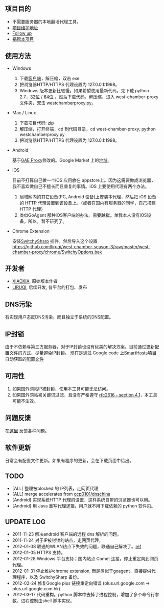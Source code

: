 项目目的
--------
* 不需要服务器的本地翻墙代理工具。
* [项目维护地址](https://github.com/liruqi/west-chamber-season-3/tree/master/west-chamber-proxy)
* [Follow up](https://plus.google.com/b/108661470402896863593/)
* [捐赠本项目](https://me.alipay.com/liruqi)

使用方法
--------
* Windows

    1. 下载[客户端](https://github.com/downloads/liruqi/west-chamber-season-3/west-chamber-proxy-20120131.zip)，解压缩，双击 exe
    2. 把浏览器HTTP/HTTPS 代理设置为 127.0.0.1:1998。
    3. Windows 版本更新比较慢。如果希望使用最新代码，先下载 python 2.7，[32位](http://python.org/ftp/python/2.7.2/python-2.7.2.msi) / [64位](http://python.org/ftp/python/2.7.2/python-2.7.2.amd64.msi) ，然后下载[代码](https://github.com/liruqi/west-chamber-season-3/zipball/master)，解压缩，进入 west-chamber-proxy 文件夹，双击 westchamberproxy.py。

* Mac / Linux

    1. 下载项目代码: [zip](https://github.com/liruqi/west-chamber-season-3/zipball/master)
    1. 解压缩，打开终端，cd 到代码目录，cd west-chamber-proxy; python westchamberproxy.py
    2. 把浏览器HTTP/HTTPS 代理设置为 127.0.0.1:1998。

* Android

    基于[GAE Proxy](http://code.google.com/p/gaeproxy/)修改的。Google Market 上的[地址](https://market.android.com/details?id=org.westchamberproxy)。

* iOS
    
    目前不打算自己做一个iOS 应用放在 appstore上。因为这需要做成浏览器，我不喜欢做自己不擅长而且重复的事情。iOS 上要使用代理有两个办法。

    1. 局域网内的其它设备(PC, Android 设备)上安装本代理，然后把 iOS 设备的 HTTP 代理设置到该设备上。（或者在国内有服务器的同学，自己搭建HTTP 代理）
    2. 类似GoAgent 那种iOS客户端的办法。需要越狱。单我本人没有iOS设备，所以，暂不研究了。

* Chrome Extension

    安装[SwitchySharp](https://chrome.google.com/webstore/detail/dpplabbmogkhghncfbfdeeokoefdjegm) 插件，然后导入这个设置 https://github.com/liruqi/west-chamber-season-3/raw/master/west-chamber-proxy/chrome/SwitchyOptions.bak

开发者
------
* [XIAOXIA](http://xiaoxia.org), 原始版本作者
* [LIRUQI](http://liruqi.info), 后续开发, 各平台的打包、发布

DNS污染
-------
有实现用户态反DNS污染。而且独立于系统的DNS配置。

IP封锁
------
由于不依赖与第三方服务器，对于IP封锁也没有优美的解决方案。目前通过更新配置文件的方式，尽量避免IP封锁。
现在是通过 Google code 上[SmartHosts项目](http://code.google.com/p/smarthosts/) 自动获取的[配置文件](http://smarthosts.googlecode.com/svn/trunk/hosts)

可用性
------
1. 如果国外网站IP被封锁，使用本工具可能无法访问。
2. 如果国外网站被关键词过滤，且没有严格遵守 [rfc2616 - section 4.1](http://www.w3.org/Protocols/rfc2616/rfc2616-sec4.html)，本工具可能不生效。

问题反馈
--------
在[这里](https://github.com/liruqi/west-chamber-season-3/issues) 反馈各种问题。 

软件更新
-------
日常会有配置文件更新。如果有程序的更新，会在下载页面中给出。

TODO
----
* [ALL] 整理被blocked 的 IP列表，走网页代理
* [ALL] merge accelerates from [ccp0101/dnschina](https://github.com/ccp0101/dnschina)
* [Android] 实现系统HTTP 代理的设置，这样系统自带的浏览器也可以用。
* [Android] 用 Java 重写代理逻辑，用户就不用下载依赖的 python 软件包。

UPDATE LOG
---
* 2011-11-23 解决android 客户端的远程 dns 解析的问题。
* 2011-11-24 对于IP被封锁的站点，走网页代理。
* 2012-01-08 联通的WLAN热点下失效的问题，联通自己解决了。[ref](http://weibo.com/1641981222/xFx46sR4c)
* 2012-01-05 HTTPS 支持。
* 2012-01-28 Windows 平台支持；国内站点 Comet 连接，停止重定向到网页代理。
* 2012-01-31 停止维护chrome extension, 而是类似于goagent，直接提供代理程序，以及 SwitchySharp 备份。
* 2012-02-24 修复Google plus 链接重定向错误 (plus.url.google.com => plus.url.google.com.hk)
* 2012-03-17 代码重构。python 脚本中去掉了进程控制，增加了多个命令行参数，进程控制由shell 脚本实现。 


